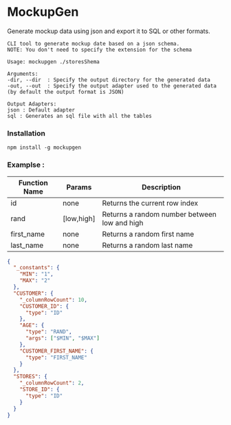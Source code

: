 # MockupGen

Generate mockup data using json and export it to SQL or other formats.

```
CLI tool to generate mockup date based on a json schema.
NOTE: You don't need to specify the extension for the schema

Usage: mockupgen ./storesShema

Arguments:
-dir, --dir  : Specify the output directory for the generated data
-out, --out  : Specify the output adapter used to the generated data (by default the output format is JSON)

Output Adapters:
json : Default adapter
sql : Generates an sql file with all the tables
```

### Installation

```
npm install -g mockupgen
```

### Examplse :

| Function Name | Params     | Description                                  |
| ------------- | ---------- | -------------------------------------------- |
| id            | none       | Returns the current row index                |
| rand          | [low,high] | Returns a random number between low and high |
| first_name    | none       | Returns a random first name                  |
| last_name     | none       | Returns a random last name                   |

```json
{
  "_constants": {
    "MIN": "1",
    "MAX": "2"
  },
  "CUSTOMER": {
    "_columnRowCount": 10,
    "CUSTOMER_ID": {
      "type": "ID"
    },
    "AGE": {
      "type": "RAND",
      "args": ["$MIN", "$MAX"]
    },
    "CUSTOMER_FIRST_NAME": {
      "type": "FIRST_NAME"
    }
  },
  "STORES": {
    "_columnRowCount": 2,
    "STORE_ID": {
      "type": "ID"
    }
  }
}
```
